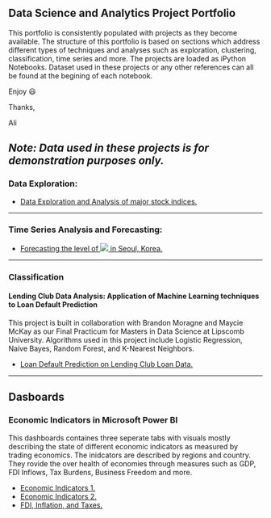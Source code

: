 ## Data Science and Analytics Project Portfolio

This portfolio is consistently populated with projects as they become available. The structure of this portfolio is based on sections which address different types of techniques and analyses such as exploration, clustering, classification, time series and more. The projects are loaded as iPython Notebooks. Dataset used in these projects or any other references can all be found at the begining of each notebook.

Enjoy :smiley:

Thanks,

Ali

***Note: Data used in these projects is for demonstration purposes only.***
------------------
### Data Exploration:
- [Data Exploration and Analysis of major stock indices.](https://github.com/amuraddd/Project_Portfolio-Ali-Murad/blob/master/Data%20Exploration%20of%20Major%20Stock%20Indices.ipynb)

--------------------
### Time Series Analysis and Forecasting:
- [Forecasting the level of <img src="https://render.githubusercontent.com/render/math?math=SO_{2}"> in Seoul, Korea.](https://github.com/amuraddd/Project_Portfolio-Ali-Murad/blob/master/Air%20Pollution%20in%20Seoul%20Korea.ipynb)

--------------------
### Classification
#### Lending Club Data Analysis: Application of Machine Learning techniques to Loan Default Prediction
This project is built in collaboration with Brandon Moragne and Maycie McKay as our Final Practicum for Masters in Data Science at Lipscomb University. Algorithms used in this project include Logistic Regression, Naive Bayes, Random Forest, and K-Nearest Neighbors.
- [Loan Default Prediction on Lending Club Loan Data.](https://github.com/amuraddd/Project_Portfolio-Ali-Murad/blob/master/LendingClubLoanDefaultPrediction.ipynb)

--------------------
## Dasboards
### Economic Indicators in Microsoft Power BI
This dashboards containes three seperate tabs with visuals mostly describing the state of different economic indicators as measured by trading economics. The inidcators are described by regions and country. They rovide the over health of economies through measures such as GDP, FDI Inflows, Tax Burdens, Business Freedom and more.
 - [Economic Indicators 1.](https://github.com/amuraddd/Project_Portfolio-Ali-Murad/blob/master/Economic%20Freedom%20and%20FIscal%20Health%20By%20Region.PNG)
 - [Economic Indicators 2.](https://github.com/amuraddd/Project_Portfolio-Ali-Murad/blob/master/Economic%20Freedom%20Indicators.PNG)
 - [FDI, Inflation, and Taxes.](https://github.com/amuraddd/Project_Portfolio-Ali-Murad/blob/master/FDI%2C%20Inflation%2C%20and%20Taxes.PNG)
